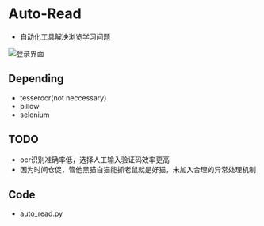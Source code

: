 ﻿# Auto-Read

* 自动化工具解决浏览学习问题


![登录界面](https://github.com/librauee/Trick/blob/master/auto_read/login.png)



## Depending

* tesserocr(not neccessary)
* pillow
* selenium

## TODO

* ocr识别准确率低，选择人工输入验证码效率更高
* 因为时间仓促，管他黑猫白猫能抓老鼠就是好猫，未加入合理的异常处理机制

## Code

* auto_read.py 
